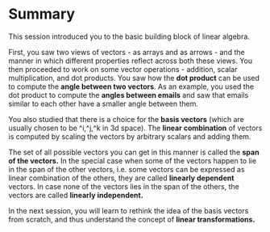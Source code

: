# Summary

This session introduced you to the basic building block of linear algebra.

First, you saw two views of vectors - as arrays and as arrows - and the manner in which different properties reflect across both these views.  You then proceeded to work on some vector operations - addition, scalar multiplication, and dot products. You saw how the **dot product** can be used to compute the **angle between two vectors**. As an example, you used the dot product to compute the **angles between emails** and saw that emails similar to each other have a smaller angle between them. 

You also studied that there is a choice for the **basis vectors** (which are usually chosen to be ^i,^j,^k in 3d space). The **linear combination** of vectors is computed by scaling the vectors by arbitrary scalars and adding them.

The set of all possible vectors you can get in this manner is called the **span of the vectors.** In the special case when some of the vectors happen to lie in the span of the other vectors, i.e. some vectors can be expressed as linear combination of the others, they are called **linearly dependent** vectors. In case none of the vectors lies in the span of the others, the vectors are called **linearly independent.**

In the next session, you will learn to rethink the idea of the basis vectors from scratch, and thus understand the concept of **linear transformations.**
